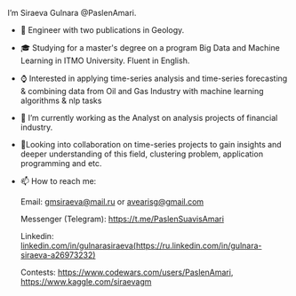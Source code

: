 I’m Siraeva Gulnara @PaslenAmari. 



- :rocket: Engineer with two publications in Geology. 



- :mortar_board: Studying for a master's degree on a program Big Data and Machine Learning in ITMO University. Fluent in English.



- :watch: Interested in applying time-series analysis and time-series forecasting & combining data from Oil and Gas Industry with machine learning algorithms & nlp tasks 



- :construction_worker: I’m currently working as the Analyst on analysis projects of financial industry.




- :open_hands:Looking into collaboration on time-series projects to gain insights and deeper understanding of this field, clustering problem, application programming and etc.




- 📫 How to reach me:

  
  Email: gmsiraeva@mail.ru or avearisg@gmail.com
  

  Messenger (Telegram): https://t.me/PaslenSuavisAmari 

  
  Linkedin: [linkedin.com/in/gulnarasiraeva(https://ru.linkedin.com/in/gulnara-siraeva-a26973232)](https://ru.linkedin.com/in/gulnara-siraeva-a26973232)

  
  Contests: https://www.codewars.com/users/PaslenAmari, https://www.kaggle.com/siraevagm

  
  
